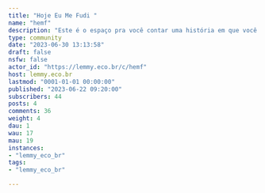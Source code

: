 ```yaml
---
title: "Hoje Eu Me Fudi " 
name: "hemf"
description: "Este é o espaço pra você contar uma história em que você se ferrou, pode ser de hoje, semana passada ou alguns anos atrás "
type: community
date: "2023-06-30 13:13:58"
draft: false
nsfw: false
actor_id: "https://lemmy.eco.br/c/hemf"
host: lemmy.eco.br
lastmod: "0001-01-01 00:00:00"
published: "2023-06-22 09:20:00"
subscribers: 44
posts: 4
comments: 36
weight: 4
dau: 1
wau: 17
mau: 19
instances:
- "lemmy_eco_br"
tags: 
- "lemmy_eco_br"

---
```

